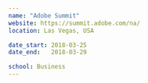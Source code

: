 ```yaml
---
name: "Adobe Summit"
website: https://summit.adobe.com/na/
location: Las Vegas, USA

date_start: 2018-03-25
date_end:   2018-03-29

school: Business
---
```


